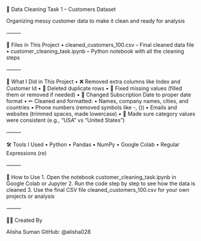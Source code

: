 
🧹 Data Cleaning Task 1 – Customers Dataset

Organizing messy customer data to make it clean and ready for analysis

⸻

📁 Files in This Project
	•	cleaned_customers_100.csv – Final cleaned data file
	•	customer_cleaning_task.ipynb – Python notebook with all the cleaning steps

⸻

🧼 What I Did in This Project
	•	❌ Removed extra columns like Index and Customer Id
	•	🧭 Deleted duplicate rows
	•	🧩 Fixed missing values (filled them or removed if needed)
	•	📅 Changed Subscription Date to proper date format
	•	✏ Cleaned and formatted:
	•	Names, company names, cities, and countries
	•	Phone numbers (removed symbols like -, ())
	•	Emails and websites (trimmed spaces, made lowercase)
	•	🧹 Made sure category values were consistent (e.g., “USA” vs “United States”)

⸻

🛠 Tools I Used
	•	Python
	•	Pandas
	•	NumPy
	•	Google Colab
	•	Regular Expressions (re)

⸻

📝 How to Use
	1.	Open the notebook customer_cleaning_task.ipynb in Google Colab or Jupyter
	2.	Run the code step by step to see how the data is cleaned
	3.	Use the final CSV file cleaned_customers_100.csv for your own projects or analysis

⸻

👩‍💻 Created By

Alisha Suman
GitHub: @alisha028
